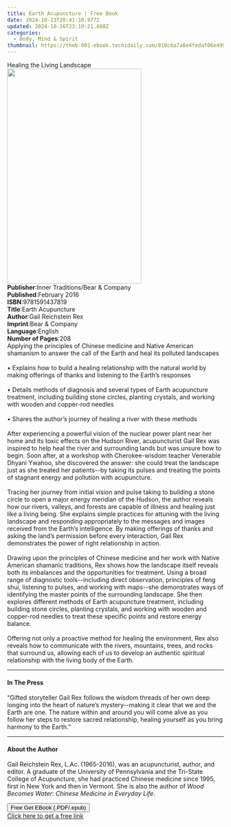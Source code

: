 ```yaml
---
title: Earth Acupuncture | Free Book
date: 2024-10-23T20:41:18.977Z
updated: 2024-10-26T23:19:21.688Z
categories:
  - Body, Mind & Spirit
thumbnail: https://thmb-001-ebook.techidaily.com/810c6a7a8e4fedaf06e4999b0d05f75cf6cca8f6445a6065e1d0c1a31af18117.jpg
---
```

<main id="book-container">
  <div class="flex flex-col">
    <div class="book-brief flex-1 py-6 px-4 sm:p-6 md:py-10 md:px-8">
      <!-- brief-->
      <div class="book-brief-main">Healing the Living Landscape</div>
    </div>
    <div
      class="book-meta-info flex-1 grid gap-4 col-start-1 col-end-3 row-start-1 sm:mb-6 sm:grid-cols-4 lg:gap-6 lg:col-start-2 lg:row-end-6 lg:row-span-6 lg:mb-0"
    >
      <div
        class="book-meta-info-left place-content-center mt-4 p-4 text-sm leading-6 col-start-2 col-span-2 dark:text-slate-400"
      >
        <img
          class="w-full h-500 object-cover rounded-lg sm:h-255 sm:col-span-2 lg:col-span-full"
          src="https://img-001-ebook.techidaily.com/046bed92cac8de65e7ca2569d9ca6be3200713cfdceb4a95ce2ca9860fa35126.jpg"
          alt=""
          width="312"
          height="500"
        />
      </div>
      <div
        class="book-meta-info-right mt-2 col-start-1 row-start-2 col-span-3 self-center"
      >
        <!-- meta data  -->
        <div class="flex flex-col px-4 md:px-8">
          <div class="flex-1">
            <strong>Publisher</strong>:<span class="px-2"
              >Inner Traditions/Bear &amp; Company</span
            >
          </div>
          <div class="flex-1">
            <strong>Published</strong>:<span class="px-2">February 2016</span>
          </div>
          <div class="flex-1">
            <strong>ISBN</strong>:<span class="px-2">9781591437819</span>
          </div>
          <div class="flex-1">
            <strong>Title</strong>:<span class="px-2">Earth Acupuncture</span>
          </div>
          <div class="flex-1">
            <strong>Author</strong>:<span class="px-2"
              >Gail Reichstein Rex</span
            >
          </div>
          <div class="flex-1">
            <strong>Imprint</strong>:<span class="px-2"
              >Bear &amp; Company</span
            >
          </div>
          <div class="flex-1">
            <strong>Language</strong>:<span class="px-2">English</span>
          </div>
          <div class="flex-1">
            <strong>Number of Pages</strong>:<span class="px-2">208</span>
          </div>
        </div>
      </div>
    </div>
    <div class="book-description flex-1 py-6 px-4 sm:p-6 md:py-10 md:px-8">
      <div class="book-description-main">
        <div accordion-content="" id="description">
          Applying the principles of Chinese medicine and Native American
          shamanism to answer the call of the Earth and heal its polluted
          landscapes<br /><br />• Explains how to build a healing relationship
          with the natural world by making offerings of thanks and listening to
          the Earth’s responses<br /><br />• Details methods of diagnosis and
          several types of Earth acupuncture treatment, including building stone
          circles, planting crystals, and working with wooden and copper-rod
          needles<br /><br />• Shares the author’s journey of healing a river
          with these methods<br /><br />After experiencing a powerful vision of
          the nuclear power plant near her home and its toxic effects on the
          Hudson River, acupuncturist Gail Rex was inspired to help heal the
          river and surrounding lands but was unsure how to begin. Soon after,
          at a workshop with Cherokee-wisdom teacher Venerable Dhyani Ywahoo,
          she discovered the answer: she could treat the landscape just as she
          treated her patients--by taking its pulses and treating the points of
          stagnant energy and pollution with acupuncture.<br /><br />Tracing her
          journey from initial vision and pulse taking to building a stone
          circle to open a major energy meridian of the Hudson, the author
          reveals how our rivers, valleys, and forests are capable of illness
          and healing just like a living being. She explains simple practices
          for attuning with the living landscape and responding appropriately to
          the messages and images received from the Earth’s intelligence. By
          making offerings of thanks and asking the land’s permission before
          every interaction, Gail Rex demonstrates the power of right
          relationship in action.<br /><br />Drawing upon the principles of
          Chinese medicine and her work with Native American shamanic
          traditions, Rex shows how the landscape itself reveals both its
          imbalances and the opportunities for treatment. Using a broad range of
          diagnostic tools--including direct observation, principles of feng
          shui, listening to pulses, and working with maps--she demonstrates
          ways of identifying the master points of the surrounding landscape.
          She then explores different methods of Earth acupuncture treatment,
          including building stone circles, planting crystals, and working with
          wooden and copper-rod needles to treat these specific points and
          restore energy balance.<br /><br />Offering not only a proactive
          method for healing the environment, Rex also reveals how to
          communicate with the rivers, mountains, trees, and rocks that surround
          us, allowing each of us to develop an authentic spiritual relationship
          with the living body of the Earth.
        </div>
        <div class="accordion-fader"></div>
      </div>
    </div>
    <div class="book-excerpts flex-1 py-6 px-4 sm:p-6 md:py-10 md:px-8">
      <!-- excerpts-->
      <div class="book-excerpts-main">
        <hr />
        <h4 class="placeholder placeholder-heading">
          <span>In The Press</span>
        </h4>
        <p>
          “Gifted storyteller Gail Rex follows the wisdom threads of her own
          deep longing into the heart of nature’s mystery--making it clear that
          we and the Earth are one. The nature within and around you will come
          alive as you follow her steps to restore sacred relationship, healing
          yourself as you bring harmony to the Earth.”
        </p>
      </div>
    </div>
    <div class="book-about-author flex-1 py-6 px-4 sm:p-6 md:py-10 md:px-8">
      <!-- about author-->
      <div class="book-main-author-main">
        <hr />
        <h4 class="placeholder placeholder-heading">
          <span>About the Author</span>
        </h4>
        <p>
          Gail Reichstein Rex, L.Ac. (1965-2016), was an acupuncturist, author,
          and editor. A graduate of the University of Pennsylvania and the
          Tri-State College of Acupuncture, she had practiced Chinese medicine
          since 1995, first in New York and then in Vermont. She is also the
          author of
          <i>Wood Becomes Water: Chinese Medicine in Everyday Life</i>.
        </p>
      </div>
    </div>
    <div class="book-free-get flex-1 py-6 px-4 sm:p-6 md:py-10 md:px-8">
      <button
        id="btn-free-get"
        class="bg-blue-500 hover:bg-blue-700 text-white font-bold py-2 px-4 rounded"
      >
        Free Get EBook (.PDF/.epub)
      </button>
      <div id="countdown-display" class="px-2 text-lg mt-2"></div>
      <a
        id="free-link"
        class="hidden bg-blue-500 hover:bg-blue-700 text-white font-bold py-2 px-4 rounded"
        href="https://www.ebooks.com/en-us/book/95782414/earth-acupuncture/gail-reichstein-rex/"
        target="_blank"
        >Click here to get a free link</a
      >
    </div>
    <script>
      let countdownTime = 0;
      let countdownInterval = null;
      document
        .getElementById('btn-free-get')
        .addEventListener('click', startCountdown);
      function startCountdown() {
        countdownTime = new Date().getTime() + 60000 * 3;
        countdownInterval = setInterval(updateCountdown, 1000);
        document.getElementById('btn-free-get').disabled = true;
        document
          .getElementById('btn-free-get')
          .classList.add('bg-gray-500', 'cursor-not-allowed');
      }
      function updateCountdown() {
        let currentTime = new Date().getTime();
        let timeLeft = countdownTime - currentTime;
        let secondsLeft = Math.floor(timeLeft / 1000);
        document.getElementById('countdown-display').innerHTML =
          `Remaining time: ${secondsLeft} seconds.`;
        if (secondsLeft <= 0) {
          clearInterval(countdownInterval);
          document.getElementById('btn-free-get').classList.add('hidden');
          document.getElementById('free-link').classList.remove('hidden');
          document.getElementById('countdown-display').innerHTML = '';
        }
      }
    </script>
  </div>
</main>

<ins class="adsbygoogle"
      style="display:block"
      data-ad-client="ca-pub-7571918770474297"
      data-ad-slot="8358498916"
      data-ad-format="auto"
      data-full-width-responsive="true"></ins>
    